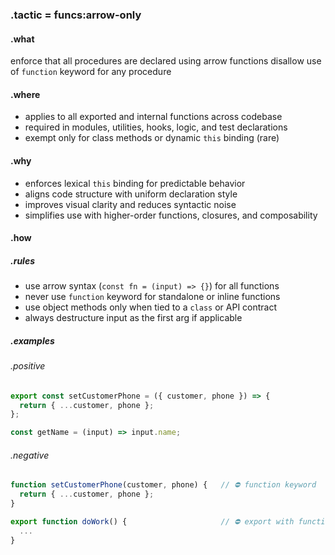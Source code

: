 ### .tactic = funcs:arrow-only

#### .what
enforce that all procedures are declared using arrow functions
disallow use of `function` keyword for any procedure

#### .where
- applies to all exported and internal functions across codebase
- required in modules, utilities, hooks, logic, and test declarations
- exempt only for class methods or dynamic `this` binding (rare)

#### .why
- enforces lexical `this` binding for predictable behavior
- aligns code structure with uniform declaration style
- improves visual clarity and reduces syntactic noise
- simplifies use with higher-order functions, closures, and composability

#### .how

##### .rules
- use arrow syntax (`const fn = (input) => {}`) for all functions
- never use `function` keyword for standalone or inline functions
- use object methods only when tied to a `class` or API contract
- always destructure input as the first arg if applicable

##### .examples

###### .positive
```ts
export const setCustomerPhone = ({ customer, phone }) => {
  return { ...customer, phone };
};

const getName = (input) => input.name;
```


###### .negative
```ts
function setCustomerPhone(customer, phone) {   // ⛔ function keyword
  return { ...customer, phone };
}

export function doWork() {                     // ⛔ export with function
  ...
}
```
